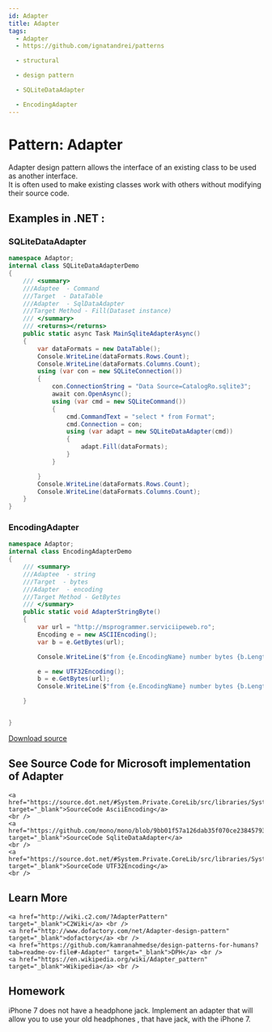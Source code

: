 ```yaml
---
id: Adapter
title: Adapter
tags:
  - Adapter
  - https://github.com/ignatandrei/patterns

  - structural

  - design pattern

  - SQLiteDataAdapter

  - EncodingAdapter
---
```


# Pattern:  Adapter

Adapter design pattern allows the interface of an existing class to be used as another interface.    <br />
It is often used to make existing classes work with others without modifying their source code.    <br />

## Examples in .NET : 


###  SQLiteDataAdapter
```csharp showLineNumbers title="SQLiteDataAdapter example for Pattern Adapter"
namespace Adaptor;
internal class SQLiteDataAdapterDemo
{
    /// <summary>
    ///Adaptee  - Command 
    ///Target  - DataTable
    ///Adapter  - SqlDataAdapter
    ///Target Method - Fill(Dataset instance)
    /// </summary>
    /// <returns></returns>
    public static async Task MainSqliteAdapterAsync()
    {
        var dataFormats = new DataTable();
        Console.WriteLine(dataFormats.Rows.Count);
        Console.WriteLine(dataFormats.Columns.Count);
        using (var con = new SQLiteConnection())
        {
            con.ConnectionString = "Data Source=CatalogRo.sqlite3";
            await con.OpenAsync();
            using (var cmd = new SQLiteCommand())
            {
                cmd.CommandText = "select * from Format";
                cmd.Connection = con;
                using (var adapt = new SQLiteDataAdapter(cmd))
                {
                    adapt.Fill(dataFormats);
                }
            }

        }
        Console.WriteLine(dataFormats.Rows.Count);
        Console.WriteLine(dataFormats.Columns.Count);
    }
}

```


###  EncodingAdapter
```csharp showLineNumbers title="EncodingAdapter example for Pattern Adapter"
namespace Adaptor;
internal class EncodingAdapterDemo
{
    /// <summary>
    ///Adaptee  - string 
    ///Target  - bytes
    ///Adapter  - encoding
    ///Target Method - GetBytes
    /// </summary>
    public static void AdapterStringByte()
    {
        var url = "http://msprogrammer.serviciipeweb.ro";
        Encoding e = new ASCIIEncoding();
        var b = e.GetBytes(url);

        Console.WriteLine($"from {e.EncodingName} number bytes {b.Length}");

        e = new UTF32Encoding();
        b = e.GetBytes(url);
        Console.WriteLine($"from {e.EncodingName} number bytes {b.Length}");

    }


}

```


[Download source](/zipSourceCodes/adapter.zip)



## See Source Code for Microsoft implementation of Adapter

    <a href="https://source.dot.net/#System.Private.CoreLib/src/libraries/System.Private.CoreLib/src/System/Text/ASCIIEncoding.cs" target="_blank">SourceCode AsciiEncoding</a>
    <br />
    <a href="https://github.com/mono/mono/blob/9bb01f57a126dab35f070ce238457931e9814c33/mcs/class/Mono.Data.Sqlite/Mono.Data.Sqlite_2.0/SQLiteDataAdapter.cs#L20" target="_blank">SourceCode SqliteDataAdapter</a>
    <br />
    <a href="https://source.dot.net/#System.Private.CoreLib/src/libraries/System.Private.CoreLib/src/System/Text/UTF32Encoding.cs" target="_blank">SourceCode UTF32Encoding</a>
    <br />


## Learn More

    <a href="http://wiki.c2.com/?AdapterPattern" target="_blank">C2Wiki</a> <br />
    <a href="http://www.dofactory.com/net/Adapter-design-pattern" target="_blank">dofactory</a> <br />
    <a href="https://github.com/kamranahmedse/design-patterns-for-humans?tab=readme-ov-file#-Adapter" target="_blank">DPH</a> <br />
    <a href="https://en.wikipedia.org/wiki/Adapter_pattern" target="_blank">Wikipedia</a> <br />


## Homework

iPhone 7 does not have a headphone jack. Implement an adapter that will allow you to use your old headphones , that have jack, with the iPhone 7.

